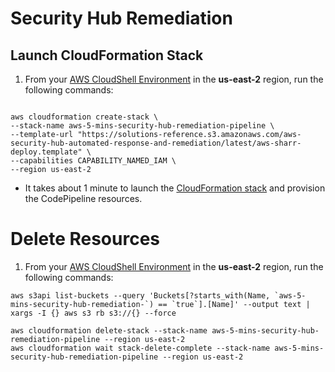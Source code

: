 # Security Hub Remediation

## Launch CloudFormation Stack

1. From your [AWS CloudShell Environment](https://us-east-2.console.aws.amazon.com/cloudshell/home?region=us-east-2#) in the **us-east-2** region, run the following commands: 

```

aws cloudformation create-stack \
--stack-name aws-5-mins-security-hub-remediation-pipeline \
--template-url "https://solutions-reference.s3.amazonaws.com/aws-security-hub-automated-response-and-remediation/latest/aws-sharr-deploy.template" \
--capabilities CAPABILITY_NAMED_IAM \
--region us-east-2
```

* It takes about 1 minute to launch the [CloudFormation stack](https://us-east-2.console.aws.amazon.com/cloudformation/home?region=us-east-2#/stacks) and provision the CodePipeline resources.

# Delete Resources

1. From your [AWS CloudShell Environment](https://us-east-2.console.aws.amazon.com/cloudshell/home?region=us-east-2#) in the **us-east-2** region, run the following commands: 

```
aws s3api list-buckets --query 'Buckets[?starts_with(Name, `aws-5-mins-security-hub-remediation-`) == `true`].[Name]' --output text | xargs -I {} aws s3 rb s3://{} --force

aws cloudformation delete-stack --stack-name aws-5-mins-security-hub-remediation-pipeline --region us-east-2
aws cloudformation wait stack-delete-complete --stack-name aws-5-mins-security-hub-remediation-pipeline --region us-east-2

```